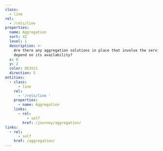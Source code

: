 ```yaml
---
class:
  - line
rel:
  - /rels/line
properties:
  name: Aggregation
  sort: 42
  level: 1
  description: >-
    Are there any aggregation solutions in place that involve the service, and
    depend on its availability?
  x: 0
  y: 2
  color: DE3511
  direction: S
entities:
  - class:
      - line
    rel:
      - '/rels/line '
    properties:
      - name: Aggregation
    links:
      - rel:
          - self
        href: /journey/aggregation/
links:
  - rel:
      - self
    href: /aggregation/
---
```

